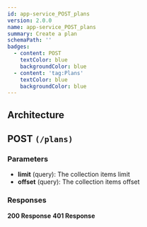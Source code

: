 ```yaml
---
id: app-service_POST_plans
version: 2.0.0
name: app-service_POST_plans
summary: Create a plan
schemaPath: ''
badges:
  - content: POST
    textColor: blue
    backgroundColor: blue
  - content: 'tag:Plans'
    textColor: blue
    backgroundColor: blue
---
```

## Architecture
<NodeGraph />



## POST `(/plans)`

### Parameters
- **limit** (query): The collection items limit
- **offset** (query): The collection items offset




### Responses
**200 Response**
<SchemaViewer file="response-200.json" maxHeight="500" id="response-200" />
      **401 Response**
<SchemaViewer file="response-401.json" maxHeight="500" id="response-401" />
